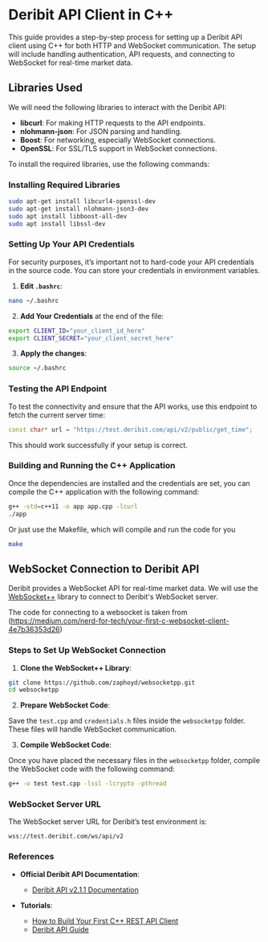 # Deribit API Client in C++

This guide provides a step-by-step process for setting up a Deribit API client using C++ for both HTTP and WebSocket communication. The setup will include handling authentication, API requests, and connecting to WebSocket for real-time market data.

## Libraries Used

We will need the following libraries to interact with the Deribit API:

- **libcurl**: For making HTTP requests to the API endpoints.
- **nlohmann-json**: For JSON parsing and handling.
- **Boost**: For networking, especially WebSocket connections.
- **OpenSSL**: For SSL/TLS support in WebSocket connections.

To install the required libraries, use the following commands:

### Installing Required Libraries

```bash
sudo apt-get install libcurl4-openssl-dev
sudo apt-get install nlohmann-json3-dev
sudo apt install libboost-all-dev
sudo apt install libssl-dev
```

### Setting Up Your API Credentials

For security purposes, it’s important not to hard-code your API credentials in the source code. You can store your credentials in environment variables. 

1. **Edit `.bashrc`**:

```bash
nano ~/.bashrc
```

2. **Add Your Credentials** at the end of the file:

```bash
export CLIENT_ID="your_client_id_here"
export CLIENT_SECRET="your_client_secret_here"
```

3. **Apply the changes**:

```bash
source ~/.bashrc
```

### Testing the API Endpoint

To test the connectivity and ensure that the API works, use this endpoint to fetch the current server time:

```cpp
const char* url = "https://test.deribit.com/api/v2/public/get_time";
```

This should work successfully if your setup is correct.

### Building and Running the C++ Application

Once the dependencies are installed and the credentials are set, you can compile the C++ application with the following command:

```bash
g++ -std=c++11 -o app app.cpp -lcurl
./app
```

Or just use the Makefile, which will compile and run the code for you
```bash
make
```

## WebSocket Connection to Deribit API

Deribit provides a WebSocket API for real-time market data. We will use the [WebSocket++](https://github.com/zaphoyd/websocketpp) library to connect to Deribit's WebSocket server.

The code for connecting to a websocket is taken from (https://medium.com/nerd-for-tech/your-first-c-websocket-client-4e7b36353d26)

### Steps to Set Up WebSocket Connection

1. **Clone the WebSocket++ Library**:

```bash
git clone https://github.com/zaphoyd/websocketpp.git
cd websocketpp
```

2. **Prepare WebSocket Code**:

Save the `test.cpp` and `credentials.h` files inside the `websocketpp` folder. These files will handle WebSocket communication.

3. **Compile WebSocket Code**:

Once you have placed the necessary files in the `websocketpp` folder, compile the WebSocket code with the following command:

```bash
g++ -o test test.cpp -lssl -lcrypto -pthread
```

### WebSocket Server URL

The WebSocket server URL for Deribit’s test environment is:

```
wss://test.deribit.com/ws/api/v2
```

### References

- **Official Deribit API Documentation**:
  - [Deribit API v2.1.1 Documentation](https://docs.deribit.com/?python#deribit-api-v2-1-1)
  
- **Tutorials**:
  - [How to Build Your First C++ REST API Client](https://tradermade.com/tutorials/how-to-build-your-first-cpp-rest-api-client)
  - [Deribit API Guide](https://paperswithbacktest.com/wiki/deribit-api-guide)
